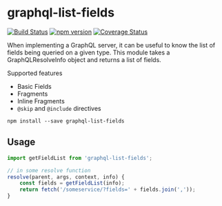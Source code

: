 # graphql-list-fields
[![Build Status](https://travis-ci.org/jakepusateri/graphql-list-fields.svg?branch=master)](https://travis-ci.org/jakepusateri/graphql-list-fields)
[![npm version](https://badge.fury.io/js/graphql-list-fields.svg)](https://badge.fury.io/js/graphql-list-fields)
[![Coverage Status](https://coveralls.io/repos/github/jakepusateri/graphql-list-fields/badge.svg?branch=master)](https://coveralls.io/github/jakepusateri/graphql-list-fields?branch=master)

When implementing a GraphQL server, it can be useful to know the list of fields being queried on
a given type. This module takes a GraphQLResolveInfo object and returns a list of fields.

Supported features
- Basic Fields
- Fragments
- Inline Fragments
- `@skip` and `@include` directives

```
npm install --save graphql-list-fields
```

## Usage
```javascript
import getFieldList from 'graphql-list-fields';

// in some resolve function
resolve(parent, args, context, info) {
    const fields = getFieldList(info);
    return fetch('/someservice/?fields=' + fields.join(','));
}
```
